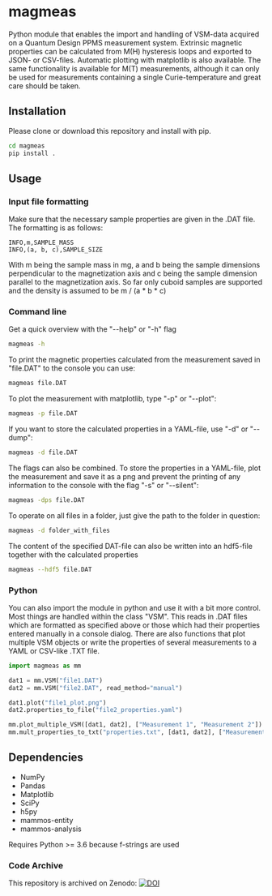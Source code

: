 # magmeas

Python module that enables the import and handling of VSM-data acquired on a Quantum Design PPMS measurement system.
Extrinsic magnetic properties can be calculated from M(H) hysteresis loops and exported to JSON- or CSV-files.
Automatic plotting with matplotlib is also available.
The same functionality is available for M(T) measurements, although it can only be used for measurements
containing a single Curie-temperature and great care should be taken.

## Installation

Please clone or download this repository and install with pip.

```bash
cd magmeas
pip install .
```

## Usage

### Input file formatting

Make sure that the necessary sample properties are given in the .DAT file. The formatting is as follows:

```
INFO,m,SAMPLE_MASS
INFO,(a, b, c),SAMPLE_SIZE
```

With m being the sample mass in mg, a and b being the sample dimensions perpendicular to the magnetization axis and
c being the sample dimension parallel to the magnetization axis. So far only cuboid samples are supported and the density
is assumed to be m / (a * b * c)

### Command line

Get a quick overview with the "--help" or "-h" flag

```bash
magmeas -h
```


To print the magnetic properties calculated from the measurement saved in "file.DAT" to the console you can use:

```bash
magmeas file.DAT
```


To plot the measurement with matplotlib, type "-p" or "--plot":

```bash
magmeas -p file.DAT
```


If you want to store the calculated properties in a YAML-file, use "-d" or "--dump":

```bash
magmeas -d file.DAT
```


The flags can also be combined. To store the properties in a YAML-file, plot the measurement and save it as a png
and prevent the printing of any information to the console with the flag "-s" or "--silent":

```bash
magmeas -dps file.DAT
```


To operate on all files in a folder, just give the path to the folder in question:

```bash
magmeas -d folder_with_files
```


The content of the specified DAT-file can also be written into an hdf5-file together with the calculated properties

```bash
magmeas --hdf5 file.DAT
```


### Python

You can also import the module in python and use it with a bit more control. Most things are handled within the class "VSM".
This reads in .DAT files which are formatted as specified above or those which had their properties entered manually in a console dialog.
There are also functions that plot multiple VSM objects or write the properties of several measurements to a YAML or CSV-like .TXT file.

```python
import magmeas as mm

dat1 = mm.VSM("file1.DAT")
dat2 = mm.VSM("file2.DAT", read_method="manual")

dat1.plot("file1_plot.png")
dat2.properties_to_file("file2_properties.yaml")

mm.plot_multiple_VSM([dat1, dat2], ["Measurement 1", "Measurement 2"])
mm.mult_properties_to_txt("properties.txt", [dat1, dat2], ["Measurement 1", "Measurement 2"])
```


## Dependencies
* NumPy
* Pandas
* Matplotlib
* SciPy
* h5py
* mammos-entity
* mammos-analysis

Requires Python >= 3.6 because f-strings are used

### Code Archive

This repository is archived on Zenodo: [![DOI](https://zenodo.org/badge/DOI/10.5281/zenodo.15782457.svg)](https://doi.org/10.5281/zenodo.15782457)